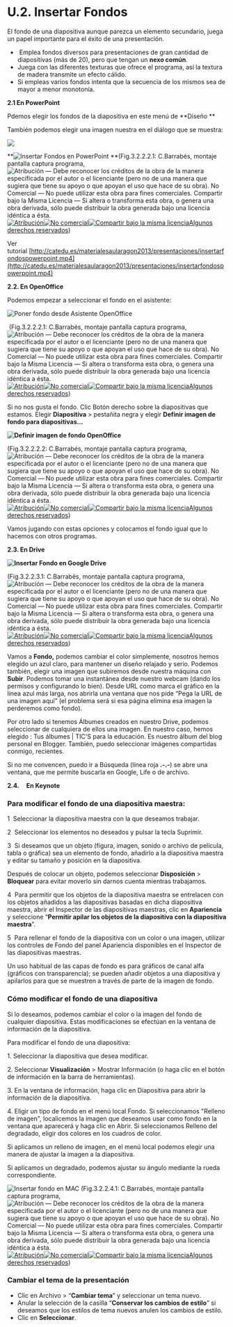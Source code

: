 # U.2. Insertar Fondos

El fondo de una diapositiva aunque parezca un elemento secundario, juega un papel importante para el éxito de una presentación.

*    Emplea fondos diversos para presentaciones de gran cantidad de diapositivas (más de 20), pero que tengan un **nexo común**.
*   Juega con las diferentes texturas que ofrece el programa, así la textura de madera transmite un efecto cálido.
*   Si empleas varios fondos intenta que la secuencia de los mismos sea de mayor a menor monotonía.

**2.1 En PowerPoint**

Pdemos elegir los fondos de la diapositiva en este menú de **Diseño **

También podemos elegir una imagen nuestra en el diálogo que se muestra:


![](img/fondo.png)



**![Insertar Fondos en PowerPoint](img/fondosenppt.png "Fondos en PPT") **(Fig.3.2.2.2.1: C.Barrabés, montaje pantalla captura programa, ![Atribución — Debe reconocer los créditos de la obra de la manera especificada por el autor o el licenciante (pero no de una manera que sugiera que tiene su apoyo o que apoyan el uso que hace de su obra). No Comercial — No puede utilizar esta obra para fines comerciales. Compartir bajo la Misma Licencia — Si altera o transforma esta obra, o genera una obra derivada, sólo puede distribuir la obra generada bajo una licencia idéntica a ésta.](img/1algunosderechosreservados.png "Licencia Atribución, no comercial y Compartir bajo la Misma Licencia")[![Atribución](http://l.yimg.com/g/images/spaceout.gif "Atribución")![No comercial](http://l.yimg.com/g/images/spaceout.gif "No comercial")![Compartir bajo la misma licencia](http://l.yimg.com/g/images/spaceout.gif "Compartir bajo la misma licencia")](http://creativecommons.org/licenses/by-nc-sa/2.0/)[Algunos derechos reservados](http://creativecommons.org/licenses/by-nc-sa/2.0/deed.es "Derechos reservados. Atribución-NoComercial-CompartirIgual 2.0 Genérica (CC BY-NC-SA 2.0)"))


Ver tutorial [http://catedu.es/materialesaularagon2013/presentaciones/insertarfondospowerpoint.mp4](http://catedu.es/materialesaularagon2013/presentaciones/insertarfondospowerpoint.mp4)

**2.2. En OpenOffice**

Podemos empezar a seleccionar el fondo en el asistente:


![Poner fondo desde Asistente OpenOffice](img/asistenteopenfondo.png "Fondo Asistente Presentaciones Impress")



 (Fig.3.2.2.2.1: C.Barrabés, montaje pantalla captura programa, ![Atribución — Debe reconocer los créditos de la obra de la manera especificada por el autor o el licenciante (pero no de una manera que sugiera que tiene su apoyo o que apoyan el uso que hace de su obra). No Comercial — No puede utilizar esta obra para fines comerciales. Compartir bajo la Misma Licencia — Si altera o transforma esta obra, o genera una obra derivada, sólo puede distribuir la obra generada bajo una licencia idéntica a ésta.](img/1algunosderechosreservados.png "Licencia Atribución, no comercial y Compartir bajo la Misma Licencia")[![Atribución](http://l.yimg.com/g/images/spaceout.gif "Atribución")![No comercial](http://l.yimg.com/g/images/spaceout.gif "No comercial")![Compartir bajo la misma licencia](http://l.yimg.com/g/images/spaceout.gif "Compartir bajo la misma licencia")](http://creativecommons.org/licenses/by-nc-sa/2.0/)[Algunos derechos reservados](http://creativecommons.org/licenses/by-nc-sa/2.0/deed.es "Derechos reservados. Atribución-NoComercial-CompartirIgual 2.0 Genérica (CC BY-NC-SA 2.0)"))


Si no nos gusta el fondo. Clic Botón derecho sobre la diapositivas que estamos. Elegir **Diapositiva** \> pestañita negra y elegir **Definir imagen de fondo para diapositivas…**


**![Definir imagen de fondo OpenOffice](img/fondo_en_openoffice.png "Imagen Fondo Impress")**



(Fig.3.2.2.2.2: C.Barrabés, montaje pantalla captura programa, ![Atribución — Debe reconocer los créditos de la obra de la manera especificada por el autor o el licenciante (pero no de una manera que sugiera que tiene su apoyo o que apoyan el uso que hace de su obra). No Comercial — No puede utilizar esta obra para fines comerciales. Compartir bajo la Misma Licencia — Si altera o transforma esta obra, o genera una obra derivada, sólo puede distribuir la obra generada bajo una licencia idéntica a ésta.](img/1algunosderechosreservados.png "Licencia Atribución, no comercial y Compartir bajo la Misma Licencia")[![Atribución](http://l.yimg.com/g/images/spaceout.gif "Atribución")![No comercial](http://l.yimg.com/g/images/spaceout.gif "No comercial")![Compartir bajo la misma licencia](http://l.yimg.com/g/images/spaceout.gif "Compartir bajo la misma licencia")](http://creativecommons.org/licenses/by-nc-sa/2.0/)[Algunos derechos reservados](http://creativecommons.org/licenses/by-nc-sa/2.0/deed.es "Derechos reservados. Atribución-NoComercial-CompartirIgual 2.0 Genérica (CC BY-NC-SA 2.0)"))


Vamos jugando con estas opciones y colocamos el fondo igual que lo hacemos con otros programas.

**2.3. En Drive**


**![Insertar Fondo en Google Drive](img/insertarfondodrive.png "Fondo Drive Presentaciones")**



(Fig.3.2.2.3.1: C.Barrabés, montaje pantalla captura programa, ![Atribución — Debe reconocer los créditos de la obra de la manera especificada por el autor o el licenciante (pero no de una manera que sugiera que tiene su apoyo o que apoyan el uso que hace de su obra). No Comercial — No puede utilizar esta obra para fines comerciales. Compartir bajo la Misma Licencia — Si altera o transforma esta obra, o genera una obra derivada, sólo puede distribuir la obra generada bajo una licencia idéntica a ésta.](img/1algunosderechosreservados.png "Licencia Atribución, no comercial y Compartir bajo la Misma Licencia")[![Atribución](http://l.yimg.com/g/images/spaceout.gif "Atribución")![No comercial](http://l.yimg.com/g/images/spaceout.gif "No comercial")![Compartir bajo la misma licencia](http://l.yimg.com/g/images/spaceout.gif "Compartir bajo la misma licencia")](http://creativecommons.org/licenses/by-nc-sa/2.0/)[Algunos derechos reservados](http://creativecommons.org/licenses/by-nc-sa/2.0/deed.es "Derechos reservados. Atribución-NoComercial-CompartirIgual 2.0 Genérica (CC BY-NC-SA 2.0)"))


Vamos a **Fondo,** podemos cambiar el color simplemente, nosotros hemos elegido un azul claro, para mantener un diseño relajado y serio. Podemos también, elegir una imagen que subiremos desde nuestra máquina con **Subir**. Podemos tomar una instantánea desde nuestro webcam (dando los permisos y configurando lo bien). Desde URL como marca el gráfico en la línea azul más larga, nos abrirla una ventana que nos pide “Pega la URL de una imagen aquí” (el problema será si esa página elimina esa imagen la perderemos como fondo).

Por otro lado si tenemos Álbumes creados en nuestro Drive, podemos seleccionar de cualquiera de ellos una imagen. En nuestro caso, hemos elegido : Tus álbumes | TIC'S para la educación. Es nuestro álbum del blog personal en Blogger. También, puedo seleccionar imágenes compartidas conmigo, recientes.

Si no me convencen, puedo ir a Búsqueda (línea roja **.-.-**) se abre una ventana, que me permite buscarla en Google, Life o de archivo.

**2.4.     En Keynote**

### **Para modificar el fondo de una diapositiva maestra:**

1  Seleccionar la diapositiva maestra con la que deseamos trabajar.

2  Seleccionar los elementos no deseados y pulsar la tecla Suprimir.

3  Si deseamos que un objeto (figura, imagen, sonido o archivo de película, tabla o gráfica) sea un elemento de fondo, añadirlo a la diapositiva maestra y editar su tamaño y posición en la diapositiva.

Después de colocar un objeto, podemos seleccionar **Disposición** \> **Bloquear** para evitar moverlo sin darnos cuenta mientras trabajamos.

4  Para permitir que los objetos de la diapositiva maestra se entrelacen con los objetos añadidos a las diapositivas basadas en dicha diapositiva maestra, abrir el Inspector de las diapositivas maestras, clic en **Apariencia** y seleccione “**Permitir apilar los objetos de la diapositiva con la diapositiva maestra**”.

5  Para rellenar el fondo de la diapositiva con un color o una imagen, utilizar los controles de Fondo del panel Apariencia disponibles en el Inspector de las diapositivas maestras.

Un uso habitual de las capas de fondo es para gráficos de canal alfa (gráficos con transparencia); se pueden añadir objetos a una diapositiva y apilarlos para que se muestren a través de parte de la imagen de fondo.

### **Cómo modificar el fondo de una diapositiva**

Si lo deseamos, podemos cambiar el color o la imagen del fondo de cualquier diapositiva. Estas modificaciones se efectúan en la ventana de información de la diapositiva.

Para modificar el fondo de una diapositiva:

1\. Seleccionar la diapositiva que desea modificar.

2\. Seleccionar **Visualización** \> Mostrar Información (o haga clic en el botón de información en la barra de herramientas).

3\. En la ventana de información, haga clic en Diapositiva para abrir la información de la diapositiva.

4\. Eligir un tipo de fondo en el menú local Fondo. Si seleccionamos "Relleno de imagen", localicemos la imagen que deseamos usar como fondo en la ventana que aparecerá y haga clic en Abrir. Si seleccionamos Relleno del degradado, eligir dos colores en los cuadros de color.

Si aplicamos un relleno de imagen, en el menú local podemos elegir una manera de ajustar la imagen a la diapositiva.

Si aplicamos un degradado, podemos ajustar su ángulo mediante la rueda correspondiente.


![Insertar fondo en MAC](img/fondo_en_mac.png "Insertar fondo en Keynote") (Fig.3.2.2.4.1: C.Barrabés, montaje pantalla captura programa, ![Atribución — Debe reconocer los créditos de la obra de la manera especificada por el autor o el licenciante (pero no de una manera que sugiera que tiene su apoyo o que apoyan el uso que hace de su obra). No Comercial — No puede utilizar esta obra para fines comerciales. Compartir bajo la Misma Licencia — Si altera o transforma esta obra, o genera una obra derivada, sólo puede distribuir la obra generada bajo una licencia idéntica a ésta.](img/1algunosderechosreservados.png "Licencia Atribución, no comercial y Compartir bajo la Misma Licencia")[![Atribución](http://l.yimg.com/g/images/spaceout.gif "Atribución")![No comercial](http://l.yimg.com/g/images/spaceout.gif "No comercial")![Compartir bajo la misma licencia](http://l.yimg.com/g/images/spaceout.gif "Compartir bajo la misma licencia")](http://creativecommons.org/licenses/by-nc-sa/2.0/)[Algunos derechos reservados](http://creativecommons.org/licenses/by-nc-sa/2.0/deed.es "Derechos reservados. Atribución-NoComercial-CompartirIgual 2.0 Genérica (CC BY-NC-SA 2.0)"))


### Cambiar el tema de la presentación

*   Clic en Archivo > “**Cambiar tema**” y seleccionar un tema nuevo.
*   Anular la selección de la casilla “**Conservar los cambios de estilo**” si deseamos que los estilos de tema nuevos anulen los cambios de estilo.
*   Clic en **Seleccionar**.

